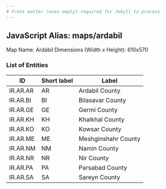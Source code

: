 ```yaml
---
# Front matter (even empty) required for Jekyll to process
---
```


## JavaScript Alias: maps/ardabil

Map Name: Ardabil
Dimensions (Width x Height): 610x570

### List of Entities

| ID       | Short label | Label               |
| -------- | ----------- | ------------------- |
| IR.AR.AR | AR          | Ardabil County      |
| IR.AR.BI | BI          | Bilasavar County    |
| IR.AR.GE | GE          | Germi County        |
| IR.AR.KH | KH          | Khalkhal County     |
| IR.AR.KO | KO          | Kowsar County       |
| IR.AR.ME | ME          | Meshginshahr County |
| IR.AR.NM | NM          | Namin County        |
| IR.AR.NR | NR          | Nir County          |
| IR.AR.PA | PA          | Parsabad County     |
| IR.AR.SA | SA          | Sareyn County       |
